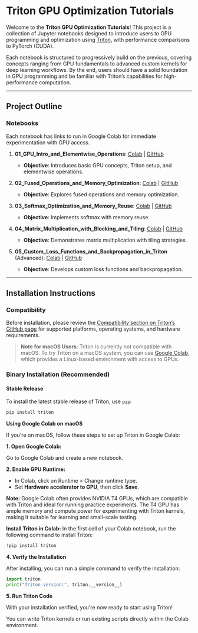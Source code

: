 # Triton GPU Optimization Tutorials

Welcome to the **Triton GPU Optimization Tutorials**! This project is a collection of Jupyter notebooks designed to introduce users to GPU programming and optimization using [Triton](https://github.com/openai/triton), with performance comparisons to PyTorch (CUDA).

Each notebook is structured to progressively build on the previous, covering concepts ranging from GPU fundamentals to advanced custom kernels for deep learning workflows. By the end, users should have a solid foundation in GPU programming and be familiar with Triton’s capabilities for high-performance computation.

---

## Project Outline

### Notebooks
Each notebook has links to run in Google Colab for immediate experimentation with GPU access.

1. **01_GPU_Intro_and_Elementwise_Operations**: [Colab](https://colab.research.google.com/github/yourusername/yourrepo/blob/main/notebooks/01_GPU_Intro_and_Elementwise_Operations.ipynb) | [GitHub](notebooks/01_GPU_Intro_and_Elementwise_Operations.ipynb)
   - **Objective**: Introduces basic GPU concepts, Triton setup, and elementwise operations.

2. **02_Fused_Operations_and_Memory_Optimization**: [Colab](https://colab.research.google.com/github/yourusername/yourrepo/blob/main/notebooks/02_Fused_Operations_and_Memory_Optimization.ipynb) | [GitHub](notebooks/02_Fused_Operations_and_Memory_Optimization.ipynb)
   - **Objective**: Explores fused operations and memory optimization.

3. **03_Softmax_Optimization_and_Memory_Reuse**: [Colab](https://colab.research.google.com/github/yourusername/yourrepo/blob/main/notebooks/03_Softmax_Optimization_and_Memory_Reuse.ipynb) | [GitHub](notebooks/03_Softmax_Optimization_and_Memory_Reuse.ipynb)
   - **Objective**: Implements softmax with memory reuse.

4. **04_Matrix_Multiplication_with_Blocking_and_Tiling**: [Colab](https://colab.research.google.com/github/yourusername/yourrepo/blob/main/notebooks/04_Matrix_Multiplication_with_Blocking_and_Tiling.ipynb) | [GitHub](notebooks/04_Matrix_Multiplication_with_Blocking_and_Tiling.ipynb)
   - **Objective**: Demonstrates matrix multiplication with tiling strategies.

5. **05_Custom_Loss_Functions_and_Backpropagation_in_Triton** (Advanced): [Colab](https://colab.research.google.com/github/yourusername/yourrepo/blob/main/notebooks/05_Custom_Loss_Functions_and_Backpropagation_in_Triton.ipynb) | [GitHub](notebooks/05_Custom_Loss_Functions_and_Backpropagation_in_Triton.ipynb)
   - **Objective**: Develops custom loss functions and backpropagation.

---

## Installation Instructions

### Compatibility
Before installation, please review the [Compatibility section on Triton’s GitHub page](https://github.com/triton-lang/triton) for supported platforms, operating systems, and hardware requirements.

> **Note for macOS Users**: Triton is currently not compatible with macOS. To try Triton on a macOS system, you can use [Google Colab](https://colab.research.google.com/), which provides a Linux-based environment with access to GPUs.

### Binary Installation (Recommended)

#### Stable Release

To install the latest stable release of Triton, use `pip`:


```bash
pip install triton
```
**Using Google Colab on macOS**

If you're on macOS, follow these steps to set up Triton in Google Colab:

**1. Open Google Colab:**

Go to Google Colab and create a new notebook.

**2. Enable GPU Runtime:**

- In Colab, click on Runtime > Change runtime type.
- Set **Hardware accelerator to GPU**, then click **Save**.


**Note:** Google Colab often provides NVIDIA T4 GPUs, which are compatible with Triton and ideal for running practice experiments. The T4 GPU has ample memory and compute power for experimenting with Triton kernels, making it suitable for learning and small-scale testing.

**Install Triton in Colab:**
In the first cell of your Colab notebook, run the following command to install Triton:

```python
!pip install triton
```

**4. Verify the Installation**

After installing, you can run a simple command to verify the installation: 

```python
import triton 
print("Triton version:", triton.__version__)
```

**5. Run Triton Code**

With your installation verified, you're now ready to start using Triton! 

You can write Triton kernels or run existing scripts directly within the Colab environment. 





